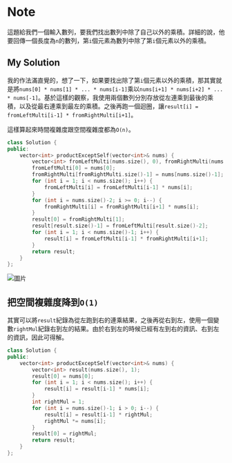 # Note

這題給我們一個輸入數列，要我們找出數列中除了自己以外的乘積。詳細的說，他要回傳一個長度為`n`的數列，第`i`個元素為數列中除了第`i`個元素以外的乘積。

## My Solution

我的作法滿直覺的，想了一下，如果要找出除了第`i`個元素以外的乘積，那其實就是將`nums[0] * nums[1] * ... * nums[i-1]`乘以`nums[i+1] * nums[i+2] * ... * nums[-1]`。基於這樣的觀察，我使用兩個數列分別存放從左連乘到最後的乘積，以及從最右連乘到最左的乘積。之後再跑一個迴圈，讓`result[i] = fromLeftMulti[i-1] * fromRightMulti[i+1]`。

這樣算起來時間複雜度跟空間複雜度都為`O(n)`。

```cpp
class Solution {
public:
    vector<int> productExceptSelf(vector<int>& nums) {
        vector<int> fromLeftMulti(nums.size(), 0), fromRightMulti(nums.size(), 0), result(nums.size(), 0);
        fromLeftMulti[0] = nums[0];
        fromRightMulti[fromRightMulti.size()-1] = nums[nums.size()-1];
        for (int i = 1; i < nums.size(); i++) {
            fromLeftMulti[i] = fromLeftMulti[i-1] * nums[i];
        }
        for (int i = nums.size()-2; i >= 0; i--) {
            fromRightMulti[i] = fromRightMulti[i+1] * nums[i];
        }
        result[0] = fromRightMulti[1];
        result[result.size()-1] = fromLeftMulti[result.size()-2];
        for (int i = 1; i < nums.size()-1; i++) {
            result[i] = fromLeftMulti[i-1] * fromRightMulti[i+1];
        }
        return result;
    }
};
```

![圖片](https://user-images.githubusercontent.com/55487740/202842023-6b821514-e186-47f6-bf73-95b0be3f3d57.png)

## 把空間複雜度降到`O(1)`

其實可以將`result`紀錄為從左跑到右的連乘結果，之後再從右到左，使用一個變數`rightMul`紀錄右到左的結果。由於右到左的時候已經有左到右的資訊、右到左的資訊，因此可得解。

```cpp
class Solution {
public:
    vector<int> productExceptSelf(vector<int>& nums) {
        vector<int> result(nums.size(), 1);
        result[0] = nums[0];
        for (int i = 1; i < nums.size(); i++) {
            result[i] = result[i-1] * nums[i];
        }
        int rightMul = 1;
        for (int i = nums.size()-1; i > 0; i--) {
            result[i] = result[i-1] * rightMul;
            rightMul *= nums[i];
        }
        result[0] = rightMul;
        return result;
    }
};
```
